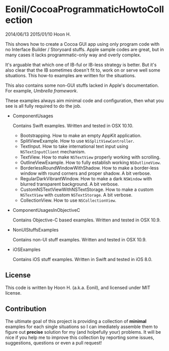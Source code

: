 Eonil/CocoaProgrammaticHowtoCollection
======================================
2014/06/13
2015/01/10
Hoon H.

This shows how to create a Cocoa GUI app using only program code with no Interface Builder / Storyoard
stuffs. Apple sample codes are great, but in many cases it lacks programmatic-only way and overly complex.

It's arguable that which one of IB-ful or IB-less strategy is better. But it's also clear that the IB
sometimes doesn't fit to, work on or serve well some situations. This how-to examples are written for 
the situations.



This also contains some non-GUI stuffs lacked in Apple's documentation. 
For example, *Umbrella framework*.



These examples always aim minimal code and configuration, then what you see is all fully required
to do the job.




-	ComponentUsages 

	Contains Swift examples. Written and tested in OSX 10.10.

	-	Bootstrapping. How to make an empty AppKit application.
	-	SplitViewExample. How to use `NSSplitViewController`.
	-	TextInput. How to take international text input using `NSTextInputClient` mechanism.
	-	TextView. How to make `NSTextView` properly working with scrolling.
	-	OutlineViewExample. How to fully establish working `NSOutlineView`.
	-	BorderlessRoundWindowWithShadow. How to make a border-less window with round corners and proper shadow. A bit verbose.
	-	RegularDarkVibrantWindow. How to make a dark `NSWindow` with blurred transparent background. A bit verbose.
	-	CustomNSTextViewWithNSTextStorage. How to make a custom `NSTextView` with custom `NSTextStorage`. A bit verbose.
	-	CollectionView. How to use `NSCollectionView`.

-	ComponentUsagesInObjectiveC

	Contains Objective-C based examples. Written and tested in OSX 10.9.


-	NonUIStuffsExamples
	
	Contains non-UI stuff examples. Written and tested in OSX 10.9.


-	iOSExamples

	Contains iOS stuff examples. Written in Swift and tested in iOS 8.0.











License
-------
This code is written by Hoon H. (a.k.a. Eonil), and licensed under MIT license.



Contribution
------------
The ultimate goal of this project is providing a collection of **minimal** examples for each single situations so I can imediately assemble them to figure out **precise** solution for my (and holpefully your) problems. 
It will be nice if you help me to improve this collection by reporting some issues, suggestions, questions or even a pull request! 









